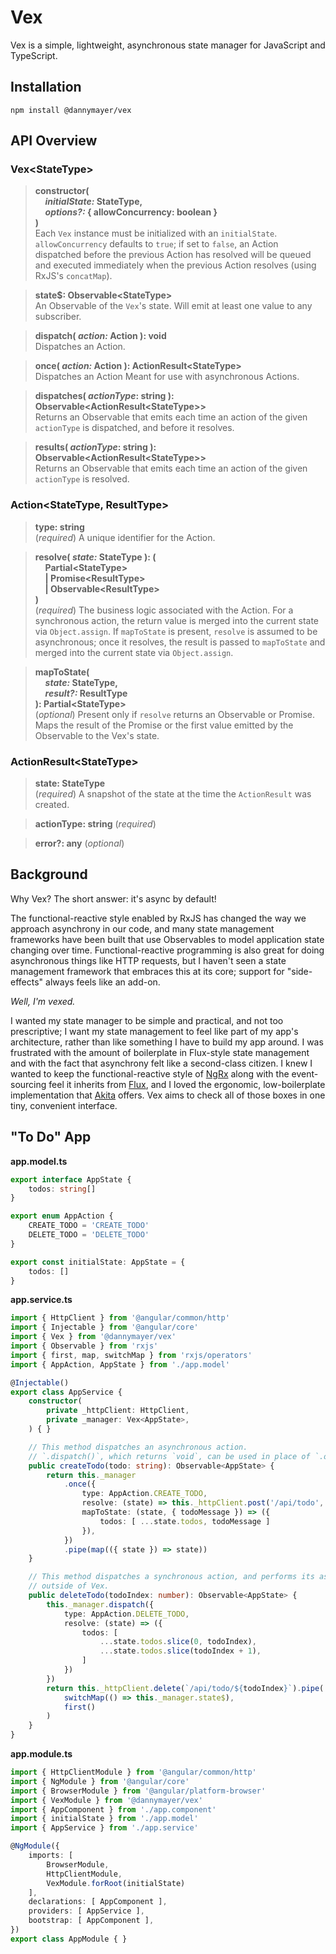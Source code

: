 # Vex

Vex is a simple, lightweight, asynchronous state manager for JavaScript and TypeScript.


## Installation

`npm install @dannymayer/vex`


## API Overview

### Vex\<StateType>

> **constructor(** <br>
  &nbsp;&nbsp;&nbsp;&nbsp;***initialState:* StateType,** <br>
  &nbsp;&nbsp;&nbsp;&nbsp;***options?:* { allowConcurrency: boolean }** <br>
  **)** <br>
  Each `Vex` instance must be initialized with an `initialState`. <br>
  `allowConcurrency` defaults to `true`; if set to `false`, an Action dispatched before
  the previous Action has resolved will be queued and executed immediately when the
  previous Action resolves (using RxJS's `concatMap`).

> **state$: Observable\<StateType>** <br>
  An Observable of the `Vex`'s state. Will emit at least one value to any subscriber.

> **dispatch( *action:* Action ): void** <br>
  Dispatches an Action.

> **once( *action:* Action ): ActionResult\<StateType>** <br>
  Dispatches an Action Meant for use with asynchronous Actions.

> **dispatches( *actionType*: string ): Observable\<ActionResult\<StateType>>** <br>
  Returns an Observable that emits each time an action of the given `actionType` is
  dispatched, and before it resolves.

> **results( *actionType*: string ): Observable\<ActionResult\<StateType>>** <br>
  Returns an Observable that emits each time an action of the given `actionType` is
  resolved.

### Action\<StateType, ResultType>

> **type: string** <br>
  (*required*) A unique identifier for the Action.
  
> **resolve( *state:* StateType ): (** <br>
  &nbsp;&nbsp;&nbsp;&nbsp;**Partial\<StateType>** <br>
  &nbsp;&nbsp;&nbsp;&nbsp;**| Promise\<ResultType>** <br>
  &nbsp;&nbsp;&nbsp;&nbsp;**| Observable\<ResultType>** <br>
  **)** <br>
  (*required*) The business logic associated with the Action. For a synchronous action,
  the return value is merged into the current state via `Object.assign`. If `mapToState`
  is present, `resolve` is assumed to be asynchronous; once it resolves, the result is
  passed to `mapToState` and merged into the current state via `Object.assign`.

> **mapToState(** <br>
  &nbsp;&nbsp;&nbsp;&nbsp;***state:* StateType,** <br>
  &nbsp;&nbsp;&nbsp;&nbsp;***result?:* ResultType** <br>
  **): Partial\<StateType>** <br>
  (*optional*) Present only if `resolve` returns an Observable or Promise. Maps the result
  of the Promise or the first value emitted by the Observable to the Vex's state.

### ActionResult\<StateType>

> **state: StateType** <br>
  (*required*) A snapshot of the state at the time the `ActionResult` was created.

> **actionType: string** (*required*)

> **error?: any** (*optional*)


## Background

Why Vex? The short answer: it's async by default!

The functional-reactive style enabled by RxJS has changed the way we approach asynchrony
in our code, and many state management frameworks have been built that use Observables to
model application state changing over time. Functional-reactive programming is also great
for doing asynchronous things like HTTP requests, but I haven't seen a state management
framework that embraces this at its core; support for "side-effects" always feels like an
add-on.

*Well, I'm vexed.*

I wanted my state manager to be simple and practical, and not too prescriptive; I want my
state management to feel like part of my app's architecture, rather than like something I
have to build my app around. I was frustrated with the amount of boilerplate in Flux-style
state management and with the fact that asynchrony felt like a second-class citizen. I
knew I wanted to keep the functional-reactive style of [NgRx](https://ngrx.io/) along with
the event-sourcing feel it inherits from [Flux](https://facebook.github.io/flux/), and I
loved the ergonomic, low-boilerplate implementation that [Akita](https://github.com/datorama/akita)
offers. Vex aims to check all of those boxes in one tiny, convenient interface.


## "To Do" App

**app.model.ts**
```ts
export interface AppState {
    todos: string[]
}

export enum AppAction {
    CREATE_TODO = 'CREATE_TODO'
    DELETE_TODO = 'DELETE_TODO'
}

export const initialState: AppState = {
    todos: []
}
```

**app.service.ts**
```ts
import { HttpClient } from '@angular/common/http'
import { Injectable } from '@angular/core'
import { Vex } from '@dannymayer/vex'
import { Observable } from 'rxjs'
import { first, map, switchMap } from 'rxjs/operators'
import { AppAction, AppState } from './app.model'

@Injectable()
export class AppService {
    constructor(
        private _httpClient: HttpClient,
        private _manager: Vex<AppState>,
    ) { }

    // This method dispatches an asynchronous action.
    // `.dispatch()`, which returns `void`, can be used in place of `.once()`.
    public createTodo(todo: string): Observable<AppState> {
        return this._manager
            .once({
                type: AppAction.CREATE_TODO,
                resolve: (state) => this._httpClient.post('/api/todo', { todo }),
                mapToState: (state, { todoMessage }) => ({
                    todos: [ ...state.todos, todoMessage ]
                }),
            })
            .pipe(map(({ state }) => state))
    }

    // This method dispatches a synchronous action, and performs its asynchronous logic
    // outside of Vex.
    public deleteTodo(todoIndex: number): Observable<AppState> {
        this._manager.dispatch({
            type: AppAction.DELETE_TODO,
            resolve: (state) => ({
                todos: [
                    ...state.todos.slice(0, todoIndex),
                    ...state.todos.slice(todoIndex + 1),
                ]
            })
        })
        return this._httpClient.delete(`/api/todo/${todoIndex}`).pipe(
            switchMap(() => this._manager.state$),
            first()
        )
    }
}
```

**app.module.ts**
```ts
import { HttpClientModule } from '@angular/common/http'
import { NgModule } from '@angular/core'
import { BrowserModule } from '@angular/platform-browser'
import { VexModule } from '@dannymayer/vex'
import { AppComponent } from './app.component'
import { initialState } from './app.model'
import { AppService } from './app.service'

@NgModule({
    imports: [
        BrowserModule,
        HttpClientModule,
        VexModule.forRoot(initialState)
    ],
    declarations: [ AppComponent ],
    providers: [ AppService ],
    bootstrap: [ AppComponent ],
})
export class AppModule { }
```
